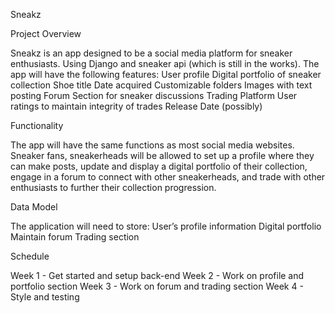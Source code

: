 Sneakz

Project Overview

Sneakz is an app designed to be a social media platform for sneaker enthusiasts. Using Django and sneaker api (which is still in the works). The app will have the following features:
User profile
Digital portfolio of sneaker collection
Shoe title
Date acquired
Customizable folders
Images with text posting
Forum Section for sneaker discussions
Trading Platform
User ratings to maintain integrity of trades
Release Date (possibly)

Functionality

The app will have the same functions as most social media websites.  Sneaker fans, sneakerheads will be allowed to set up a profile where they can make posts, update and display a digital portfolio of their collection, engage in a forum to connect with other sneakerheads, and trade with other enthusiasts to further their collection progression.                                 

Data Model

The application will need to store:
User’s profile information
Digital portfolio
Maintain forum
Trading section

Schedule

Week 1 - Get started and setup back-end
Week 2 - Work on profile and portfolio section
Week 3 - Work on forum and trading section
Week 4 - Style and testing

